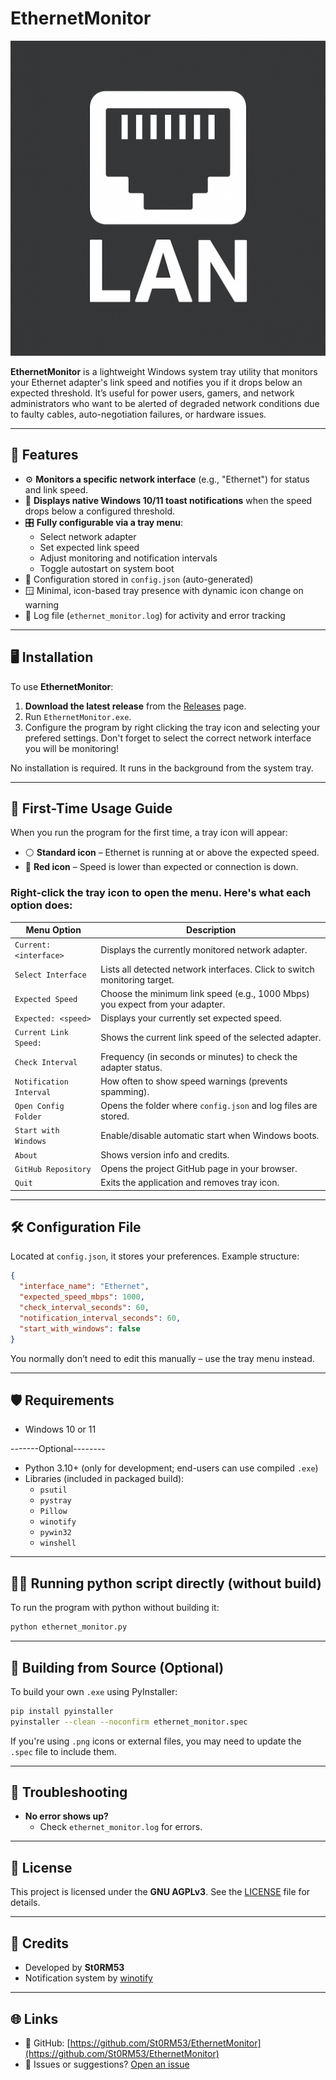 # EthernetMonitor

![icon](./logo.png) <!-- Optional: Replace with actual path or badge -->

**EthernetMonitor** is a lightweight Windows system tray utility that monitors your Ethernet adapter's link speed and notifies you if it drops below an expected threshold. It’s useful for power users, gamers, and network administrators who want to be alerted of degraded network conditions due to faulty cables, auto-negotiation failures, or hardware issues.

---

## 🚀 Features

- ⚙️ **Monitors a specific network interface** (e.g., "Ethernet") for status and link speed.
- 🔔 **Displays native Windows 10/11 toast notifications** when the speed drops below a configured threshold.
- 🎛️ **Fully configurable via a tray menu**:
  - Select network adapter
  - Set expected link speed
  - Adjust monitoring and notification intervals
  - Toggle autostart on system boot
- 📁 Configuration stored in `config.json` (auto-generated)
- 🪟 Minimal, icon-based tray presence with dynamic icon change on warning
- 📜 Log file (`ethernet_monitor.log`) for activity and error tracking

---

## 🖥️ Installation

To use **EthernetMonitor**:

1. **Download the latest release** from the [Releases](https://github.com/St0RM53/EthernetMonitor/releases) page.
2. Run `EthernetMonitor.exe`.
3. Configure the program by right clicking the tray icon and selecting your prefered settings. Don't forget to select the correct network interface you will be monitoring!

No installation is required. It runs in the background from the system tray.

---

## 🧭 First-Time Usage Guide

When you run the program for the first time, a tray icon will appear:

- ⚪ **Standard icon** – Ethernet is running at or above the expected speed.
- 🔴 **Red icon** – Speed is lower than expected or connection is down.

### Right-click the tray icon to open the menu. Here's what each option does:

| **Menu Option**                     | **Description**                                                                 |
|------------------------------------|---------------------------------------------------------------------------------|
| `Current: <interface>`             | Displays the currently monitored network adapter.                              |
| `Select Interface`                 | Lists all detected network interfaces. Click to switch monitoring target.      |
| `Expected Speed`                   | Choose the minimum link speed (e.g., 1000 Mbps) you expect from your adapter.  |
| `Expected: <speed>`                | Displays your currently set expected speed.                                    |
| `Current Link Speed:`              | Shows the current link speed of the selected adapter.                          |
| `Check Interval`                   | Frequency (in seconds or minutes) to check the adapter status.                 |
| `Notification Interval`            | How often to show speed warnings (prevents spamming).                          |
| `Open Config Folder`               | Opens the folder where `config.json` and log files are stored.                 |
| `Start with Windows`               | Enable/disable automatic start when Windows boots.                             |
| `About`                            | Shows version info and credits.                                                |
| `GitHub Repository`                | Opens the project GitHub page in your browser.                                 |
| `Quit`                             | Exits the application and removes tray icon.                                   |

---

## 🛠️ Configuration File

Located at `config.json`, it stores your preferences. Example structure:

```json
{
  "interface_name": "Ethernet",
  "expected_speed_mbps": 1000,
  "check_interval_seconds": 60,
  "notification_interval_seconds": 60,
  "start_with_windows": false
}
```

You normally don’t need to edit this manually – use the tray menu instead.

---

## 🛡️ Requirements

- Windows 10 or 11
  
-------Optional--------
- Python 3.10+ (only for development; end-users can use compiled `.exe`)
- Libraries (included in packaged build):
  - `psutil`
  - `pystray`
  - `Pillow`
  - `winotify`
  - `pywin32`
  - `winshell`

---

## 🏃‍♂️ Running python script directly (without build)

To run the program with python without building it:

```bash
python ethernet_monitor.py
```

---

## 🧰 Building from Source (Optional)

To build your own `.exe` using PyInstaller:

```bash
pip install pyinstaller
pyinstaller --clean --noconfirm ethernet_monitor.spec
```

If you're using `.png` icons or external files, you may need to update the `.spec` file to include them.

---

## 🐞 Troubleshooting

- **No error shows up?**
  - Check `ethernet_monitor.log` for errors.
    
---

## 📜 License

This project is licensed under the **GNU AGPLv3**. See the [LICENSE](LICENSE) file for details.

---

## 🤝 Credits

- Developed by **St0RM53**
- Notification system by [winotify](https://github.com/versa-syahptr/winotify)

---

## 🌐 Links

- 🔗 GitHub: [https://github.com/St0RM53/EthernetMonitor](https://github.com/St0RM53/EthernetMonitor)
- 💬 Issues or suggestions? [Open an issue](https://github.com/St0RM53/EthernetMonitor/issues)
